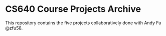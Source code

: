 # CS640 Course Projects Archive

This repository contains the five projects collaboratively done with Andy Fu
@zfu58.

